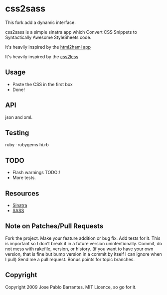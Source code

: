 css2sass
========

This fork add a dynamic interface.

css2sass is a simple sinatra app which Convert CSS Snippets to Syntactically Awesome StyleSheets code.

It's heavily inspired by the [html2haml app](http://html2haml.heroku.com/)

It's heavily inspired by the [css2less](http://css2less.cc/)

## Usage

* Paste the CSS in the first box
* Done!

## API

json and xml.

## Testing

ruby -rubygems hi.rb

## TODO

* Flash warnings TODO:!
* More tests.

## Resources

* [Sinatra](http://www.sinatrarb.com)
* [SASS](http://sass-lang.com/)

## Note on Patches/Pull Requests

Fork the project.
Make your feature addition or bug fix.
Add tests for it. This is important so I don’t break it in a future version unintentionally.
Commit, do not mess with rakefile, version, or history. (if you want to have your own version, that is fine but bump version in a commit by itself I can ignore when I pull)
Send me a pull request. Bonus points for topic branches.

## Copyright

Copyright 2009 Jose Pablo Barrantes. MIT Licence, so go for it.
